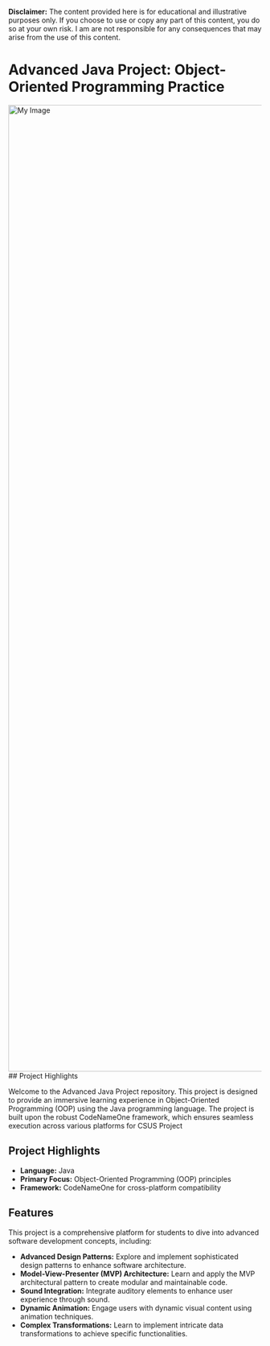 **Disclaimer:** The content provided here is for educational and illustrative purposes only. If you choose to use or copy any part of this content, you do so at your own risk. I am are not responsible for any consequences that may arise from the use of this content.

# Advanced Java Project: Object-Oriented Programming Practice
<img src="https://github.com/barcelonaw/OOP/assets/79105522/a2e46f1b-a64d-4099-a1dc-6b3d12ae2356" alt="My Image" width="1920"/>
## Project Highlights

Welcome to the Advanced Java Project repository. This project is designed to provide an immersive learning experience in Object-Oriented Programming (OOP) using the Java programming language. The project is built upon the robust CodeNameOne framework, which ensures seamless execution across various platforms for CSUS Project

## Project Highlights

- **Language:** Java
- **Primary Focus:** Object-Oriented Programming (OOP) principles
- **Framework:** CodeNameOne for cross-platform compatibility

## Features

This project is a comprehensive platform for students to dive into advanced software development concepts, including:

- **Advanced Design Patterns:** Explore and implement sophisticated design patterns to enhance software architecture.
- **Model-View-Presenter (MVP) Architecture:** Learn and apply the MVP architectural pattern to create modular and maintainable code.
- **Sound Integration:** Integrate auditory elements to enhance user experience through sound.
- **Dynamic Animation:** Engage users with dynamic visual content using animation techniques.
- **Complex Transformations:** Learn to implement intricate data transformations to achieve specific functionalities.




